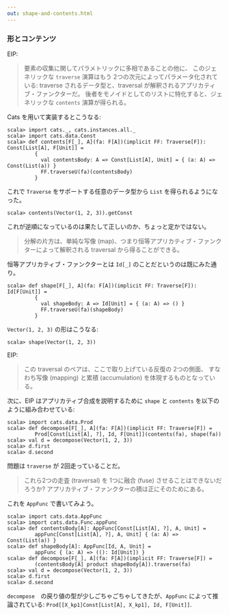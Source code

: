 ```yaml
---
out: shape-and-contents.html
---
```


### 形とコンテンツ

EIP:

> 要素の収集に関してパラメトリックに多相であることの他に、
> このジェネリックな `traverse` 演算はもう 2つの次元によってパラメータ化されている:
> traverse されるデータ型と、traversal が解釈されるアプリカティブ・ファンクターだ。
> 後者をモノイドとしてのリストに特化すると、ジェネリックな `contents` 演算が得られる。

Cats を用いて実装するとこうなる:

```console:new
scala> import cats._, cats.instances.all._
scala> import cats.data.Const
scala> def contents[F[_], A](fa: F[A])(implicit FF: Traverse[F]): Const[List[A], F[Unit]] =
         {
           val contentsBody: A => Const[List[A], Unit] = { (a: A) => Const(List(a)) }
           FF.traverseU(fa)(contentsBody)
         }
```

これで `Traverse` をサポートする任意のデータ型から `List` を得られるようになった。

```console
scala> contents(Vector(1, 2, 3)).getConst
```

これが逆順になっているのは果たして正しいのか、ちょっと定かではない。

> 分解の片方は、単純な写像 (map)、つまり恒等アプリカティブ・ファンクターによって解釈される traversal
> から得ることができる。

恒等アプリカティブ・ファンクターとは `Id[_]` のことだというのは既にみた通り。

```console
scala> def shape[F[_], A](fa: F[A])(implicit FF: Traverse[F]): Id[F[Unit]] =
         {
           val shapeBody: A => Id[Unit] = { (a: A) => () }
           FF.traverseU(fa)(shapeBody)
         }
```

`Vector(1, 2, 3)` の形はこうなる:

```console
scala> shape(Vector(1, 2, 3))
```

EIP:

> この traversal のペアは、ここで取り上げている反復の 2つの側面、
> すなわち写像 (mapping) と累積 (accumulation) を体現するものとなっている。

次に、EIP はアプリカティブ合成を説明するために `shape` と `contents` を以下のように組み合わせている:

```console
scala> import cats.data.Prod
scala> def decompose[F[_], A](fa: F[A])(implicit FF: Traverse[F]) =
         Prod[Const[List[A], ?], Id, F[Unit]](contents(fa), shape(fa))
scala> val d = decompose(Vector(1, 2, 3))
scala> d.first
scala> d.second
```

問題は `traverse` が 2回走っていることだ。

> これら2つの走査 (traversal) を 1つに融合 (fuse) させることはできないだろうか?
> アプリカティブ・ファンクターの積は正にそのためにある。

これを `AppFunc` で書いてみよう。

```console
scala> import cats.data.AppFunc
scala> import cats.data.Func.appFunc
scala> def contentsBody[A]: AppFunc[Const[List[A], ?], A, Unit] =
         appFunc[Const[List[A], ?], A, Unit] { (a: A) => Const(List(a)) }
scala> def shapeBody[A]: AppFunc[Id, A, Unit] =
         appFunc { (a: A) => ((): Id[Unit]) }
scala> def decompose[F[_], A](fa: F[A])(implicit FF: Traverse[F]) =
         (contentsBody[A] product shapeBody[A]).traverse(fa)
scala> val d = decompose(Vector(1, 2, 3))
scala> d.first
scala> d.second
```

`decompose`　の戻り値の型が少しごちゃごちゃしてきたが、`AppFunc` によって推論されている:
`Prod[[X_kp1]Const[List[A], X_kp1], Id, F[Unit]]`.

